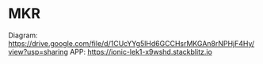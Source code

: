 # MKR

Diagram: https://drive.google.com/file/d/1CUcYYg5lHd6GCCHsrMKGAn8rNPHjF4Hy/view?usp=sharing
APP: https://ionic-lek1-x9wshd.stackblitz.io
